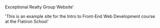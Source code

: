 Exceptional Realty Group Website'

'This is an example site for the Intro to Front-End Web Development course at the Flatiron School'
